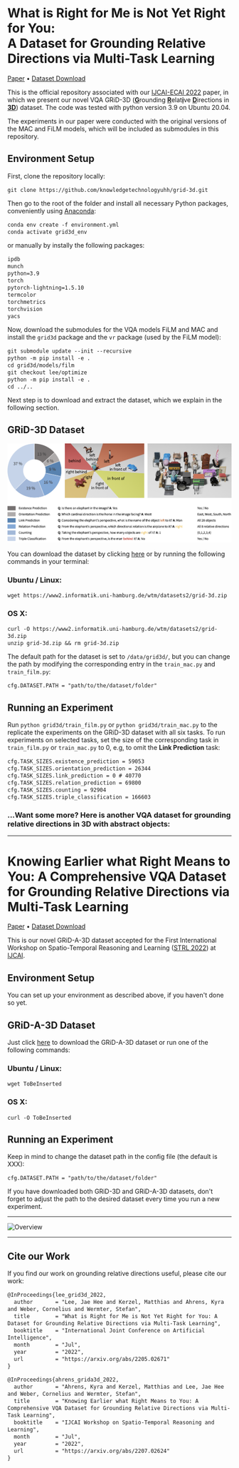 What is Right for Me is Not Yet Right for You:<br>A Dataset for Grounding Relative Directions via Multi-Task Learning
========

<!-- [Paper](https://arxiv.org/abs/2205.02671) • [Video](toBeInserted) • [BibTex](toBeInserted) • [Dataset Download](https://www2.informatik.uni-hamburg.de/wtm/datasets2/grid-3d.zip) -->
[Paper](https://arxiv.org/abs/2205.02671) • [Dataset Download](https://www2.informatik.uni-hamburg.de/wtm/datasets2/grid-3d.zip)

This is the official repository associated with our [IJCAI-ECAI 2022](https://ijcai-22.org) paper, in which we present our novel VQA GRiD-3D (<u>**G**</u>rounding <u>**R**</u>elat<u>**i**</u>ve <u>**D**</u>irections in <u>**3D**</u>) dataset. The code was tested with python version 3.9 on Ubuntu 20.04.

The experiments in our paper were conducted with the original versions of the MAC and FiLM models, which will be included as submodules in this repository.

## Environment Setup

First, clone the repository locally:
```
git clone https://github.com/knowledgetechnologyuhh/grid-3d.git
```
Then go to the root of the folder and install all necessary Python packages, conveniently using [Anaconda](https://docs.conda.io/en/latest/):
```
conda env create -f environment.yml
conda activate grid3d_env
```
or manually by instally the following packages:
```
ipdb 
munch
python=3.9 
torch 
pytorch-lightning=1.5.10 
termcolor 
torchmetrics 
torchvision 
yacs 
```
Now, download the submodules for the VQA models FiLM and MAC and install the `grid3d` package and the `vr` package (used by the FiLM model):
```
git submodule update --init --recursive
python -m pip install -e .
cd grid3d/models/film
git checkout lee/optimize
python -m pip install -e .
cd ../..
```

Next step is to download and extract the dataset, which we explain in the following section.

## GRiD-3D Dataset

![Overview](images/grid3d_overview.png)

You can download the dataset by clicking [here](https://www2.informatik.uni-hamburg.de/wtm/datasets2/grid-3d.zip) or by running the following commands in your terminal:

### Ubuntu / Linux:
```
wget https://www2.informatik.uni-hamburg.de/wtm/datasets2/grid-3d.zip
```

### OS X:

```
curl -O https://www2.informatik.uni-hamburg.de/wtm/datasets2/grid-3d.zip
unzip grid-3d.zip && rm grid-3d.zip
```

The default path for the dataset is set to `/data/grid3d/`, but you can change the path by modifying the corresponding entry in the `train_mac.py` and `train_film.py`:
```
cfg.DATASET.PATH = "path/to/the/dataset/folder"
```
## Running an Experiment
Run
`python grid3d/train_film.py` or `python grid3d/train_mac.py` to the replicate the experiments on the GRiD-3D dataset with all six tasks.
To run experiments on selected tasks, set the size of the corresponding task in `train_film.py` or `train_mac.py` to 0, e.g, to omit the **Link Prediction** task: 
```
cfg.TASK_SIZES.existence_prediction = 59053
cfg.TASK_SIZES.orientation_prediction = 26344
cfg.TASK_SIZES.link_prediction = 0 # 40770
cfg.TASK_SIZES.relation_prediction = 69800
cfg.TASK_SIZES.counting = 92904
cfg.TASK_SIZES.triple_classification = 166603
```


### ...Want some more? Here is another VQA dataset for grounding relative directions in 3D with abstract objects:

---
# Knowing Earlier what Right Means to You: A Comprehensive VQA Dataset for Grounding Relative Directions via Multi-Task Learning
[Paper](https://arxiv.org/abs/2207.02624) • [Dataset Download](ToBeInserted)

This is our novel GRiD-A-3D dataset accepted for the First International Workshop on Spatio-Temporal Reasoning and Learning ([STRL 2022](https://strl2022.github.io)) at [IJCAI](https://ijcai-22.org). 

## Environment Setup

You can set up your environment as described above, if you haven't done so yet. 

## GRiD-A-3D Dataset

Just click [here](ToBeInserted) to download the GRiD-A-3D dataset or run one of the following commands: 
### Ubuntu / Linux:
```
wget ToBeInserted
```

### OS X:

```
curl -O ToBeInserted
```

## Running an Experiment

Keep in mind to change the dataset path in the config file (the default is XXX):
```
cfg.DATASET.PATH = "path/to/the/dataset/folder"
```
If you have downloaded both GRiD-3D and GRiD-A-3D datasets, don't forget to adjust the path to the desired dataset every time you run a new experiment.

---

![Overview](images/grid-a-3d_overview.jpg)

---

## Cite our Work

If you find our work on grounding relative directions useful, please cite our work:

```
@InProceedings{lee_grid3d_2022,
  author       = "Lee, Jae Hee and Kerzel, Matthias and Ahrens, Kyra and Weber, Cornelius and Wermter, Stefan",
  title        = "What is Right for Me is Not Yet Right for You: A Dataset for Grounding Relative Directions via Multi-Task Learning",
  booktitle    = "International Joint Conference on Artificial Intelligence",
  month        = "Jul",
  year         = "2022",
  url          = "https://arxiv.org/abs/2205.02671"
}
```
```
@InProceedings{ahrens_grida3d_2022,
  author       = "Ahrens, Kyra and Kerzel, Matthias and Lee, Jae Hee and Weber, Cornelius and Wermter, Stefan",
  title        = "Knowing Earlier what Right Means to You: A Comprehensive VQA Dataset for Grounding Relative Directions via Multi-Task Learning",
  booktitle    = "IJCAI Workshop on Spatio-Temporal Reasoning and Learning",
  month        = "Jul",
  year         = "2022",
  url          = "https://arxiv.org/abs/2207.02624"
}
```
